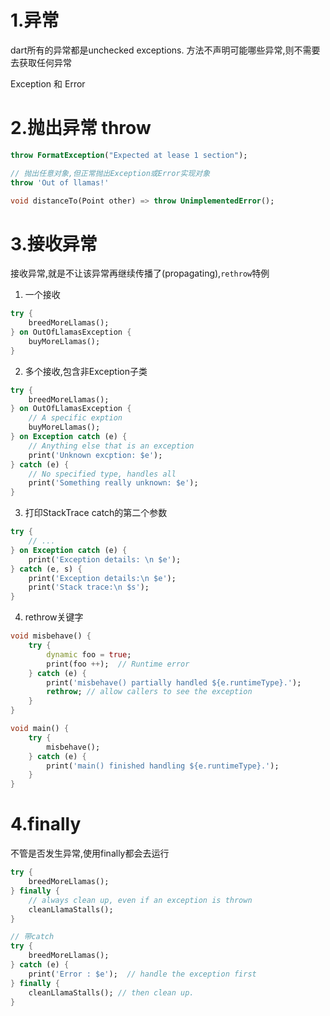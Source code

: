 # 1.异常

dart所有的异常都是unchecked exceptions. 方法不声明可能哪些异常,则不需要去获取任何异常

Exception 和 Error

# 2.抛出异常 throw

```dart
throw FormatException("Expected at lease 1 section");

// 抛出任意对象,但正常抛出Exception或Error实现对象
throw 'Out of llamas!'

void distanceTo(Point other) => throw UnimplementedError();
```

# 3.接收异常
接收异常,就是不让该异常再继续传播了(propagating),`rethrow`特例

1. 一个接收
```dart
try {
    breedMoreLlamas();
} on OutOfLlamasException {
    buyMoreLlamas();
}
```

2. 多个接收,包含非Exception子类

```dart
try {
    breedMoreLlamas();
} on OutOfLlamasException {
    // A specific exption
    buyMoreLlamas();
} on Exception catch (e) {
    // Anything else that is an exception
    print('Unknown excption: $e');
} catch (e) {
    // No specified type, handles all
    print('Something really unknown: $e');
}
```

3. 打印StackTrace catch的第二个参数

```dart
try {
    // ...
} on Exception catch (e) {
    print('Exception details: \n $e');
} catch (e, s) {
    print('Exception details:\n $e');
    print('Stack trace:\n $s');
}
```

4. rethrow关键字

```dart
void misbehave() {
    try {
        dynamic foo = true;
        print(foo ++);  // Runtime error
    } catch (e) {
        print('misbehave() partially handled ${e.runtimeType}.');
        rethrow; // allow callers to see the exception
    }
}

void main() {
    try {
        misbehave();
    } catch (e) {
        print('main() finished handling ${e.runtimeType}.');
    }
}
```

# 4.finally

不管是否发生异常,使用finally都会去运行

```dart
try {
    breedMoreLlamas();
} finally {
    // always clean up, even if an exception is thrown
    cleanLlamaStalls();
}

// 带catch
try {
    breedMoreLlamas();
} catch (e) {
    print('Error : $e');  // handle the exception first
} finally {
    cleanLlamaStalls(); // then clean up.
}
```
